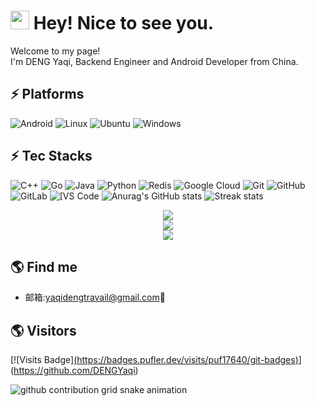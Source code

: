 <h1><img src="https://emojis.slackmojis.com/emojis/images/1531849430/4246/blob-sunglasses.gif?1531849430" width="30"/> Hey! Nice to see you.</h1>

<p>Welcome to my page! </br> I'm DENG Yaqi, Backend Engineer and Android Developer from China. </p>


## ⚡ Platforms

![Android](https://img.shields.io/badge/Android-3DDC84?style=for-the-badge&logo=android&logoColor=white)
![Linux](https://img.shields.io/badge/Linux-FCC624?style=for-the-badge&logo=linux&logoColor=black)
![Ubuntu](https://img.shields.io/badge/Ubuntu-E95420?style=for-the-badge&logo=ubuntu&logoColor=white)
![Windows](https://img.shields.io/badge/Windows-0078D6?style=for-the-badge&logo=windows&logoColor=white)

## ⚡ Tec Stacks

![C++](https://img.shields.io/badge/-C++-00599C?style=flat-square&logo=c)
![Go](https://img.shields.io/badge/-go-%23E44D27?style=flat-square&logo=go&logoColor=ffffff)
![Java](https://img.shields.io/badge/-java-E34A86?style=flat-square&logo=java)
![Python](https://img.shields.io/badge/-Python-black?style=flat-square&logo=Python)
![Redis](https://img.shields.io/badge/-Redis-black?style=flat-square&logo=Redis)
![Google Cloud](https://img.shields.io/badge/Google%20Cloud-black?style=flat-square&logo=google-cloud)
![Git](https://img.shields.io/badge/-Git-black?style=flat-square&logo=git)
![GitHub](https://img.shields.io/badge/-GitHub-181717?style=flat-square&logo=github)
![GitLab](https://img.shields.io/badge/-GitLab-FCA121?style=flat-square&logo=gitlab)
<img alt="[VS Code" src="https://img.shields.io/badge/-VSCode-%23007ACC?style=flat-square&logo=visual-studio-code" />
![Anurag's GitHub stats](https://github-readme-stats-git-masterrstaa-rickstaa.vercel.app/api?username=FranzKafkaYu&theme=cobalt2&show_icons=true&card_width=495px)
![Streak stats](https://github-readme-streak-stats.herokuapp.com/?user=FranzKafkaYu&show_icons=true&theme=tokyonight)  


<div align="center">
  <img  src="https://github-readme-streak-stats.herokuapp.com?user=DENGYaqi&theme=onedark&date_format=M%20j%5B%2C%20Y%5D" />
</div>

<div align="center">
  <img  src="https://github-readme-stats.vercel.app/api?username=DENGYaqi&show_icons=true&theme=radical&hide=contribs,prs" />
</div>


<div align="center">
    <img  src="https://github-readme-stats.vercel.app/api/top-langs/?username=DENGYaqi&layout=compact" />
</div>

## 🌎 Find me  
- 邮箱:<a href="mailto:yaqidengtravail@gmail.com">yaqidengtravail@gmail.com</a>:e-mail:
<!-- 
- 博客: click [FranzKafkaBlog](https://coderfan.net/):memo: 
-->
<!-- 
- 微信公众号: 搜索 **Xndroid**✍🏾 
-->

<!-- 
## 🚀 Blog Posts
-->

<!-- BLOG-POST-LIST:START -->
<!-- 
- [Android C/C++开发嵌入汇编代码](https://coderfan.net/android-c-c-plus-inline-assemble.html?utm_source=rss&utm_medium=rss&utm_campaign=android-c-c-plus-inline-assemble)
- [Android系统ANR浅析](https://coderfan.net/android-system-anr-analysis.html?utm_source=rss&utm_medium=rss&utm_campaign=android-system-anr-analysis)
- [Android设备adb shell命令行提示符定制修改](https://coderfan.net/android-adb-shell-command-line-prompt-modification.html?utm_source=rss&utm_medium=rss&utm_campaign=android-adb-shell-command-line-prompt-modification)
- [诡异的Android makefile编译流程控制问题](https://coderfan.net/android-makefile-conditional-control-problem.html?utm_source=rss&utm_medium=rss&utm_campaign=android-makefile-conditional-control-problem)
- [Android应用四大组件之Activity](https://coderfan.net/android-application-development-activity.html?utm_source=rss&utm_medium=rss&utm_campaign=android-application-development-activity)
-->
<!-- BLOG-POST-LIST:END -->

## 🌎 Visitors
[![Visits Badge][(https://badges.pufler.dev/visits/puf17640/git-badges)](https://badges.pufler.dev)](https://github.com/DENGYaqi)


<picture>
  <source media="(prefers-color-scheme: dark)" srcset="https://raw.githubusercontent.com/DENGYaqi/DENGYaqi/output/github-contribution-grid-snake-dark.svg">
  <source media="(prefers-color-scheme: light)" srcset="https://raw.githubusercontent.com/DENGYaqi/DENGYaqi/output/github-contribution-grid-snake.svg">
  <img alt="github contribution grid snake animation" src="https://raw.githubusercontent.com/DENGYaqi/DENGYaqi/output/github-contribution-grid-snake.svg">
</picture>
